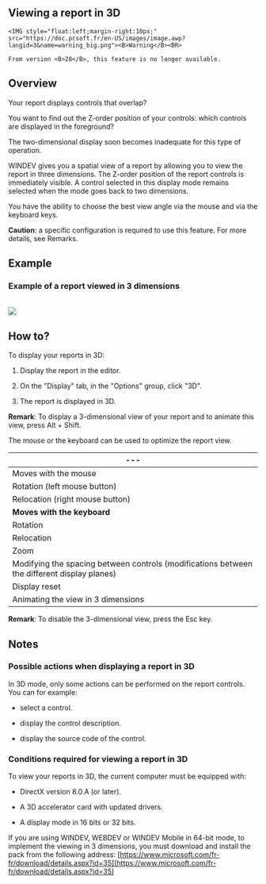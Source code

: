 


## Viewing a report in 3D
			

<DIV class="specObsolete">
	<IMG style="float:left;margin-right:10px;" src="https://doc.pcsoft.fr/en-US/images/image.awp?langid=3&name=warning_big.png"><B>Warning</B><BR>
	From version <B>28</B>, this feature is no longer available.
</DIV><a name="NOTE1"></a>
<a name="NOTE1_1"></a>


## Overview
<a name="overview_ELTTEXTE000185"></a>
Your report displays controls that overlap?

You want to find out the Z-order position of your controls: which controls are displayed in the foreground?

The two-dimensional display soon becomes inadequate for this type of operation.

WINDEV gives you a spatial view of a report by allowing you to view the report in three dimensions. The Z-order position of the report controls is immediately visible. A control selected in this display mode remains selected when the mode goes back to two dimensions.

You have the ability to choose the best view angle via the mouse and via the keyboard keys.

**Caution**: a specific configuration is required to use this feature. For more details, see Remarks.

<a name="NOTE2"></a>
<a name="NOTE2_1"></a>


## Example
<a name="example_ELTTEXTE000209"></a>


### Example of a report viewed in 3 dimensions
<a name="example_report_viewed_3_dimensions_ELTPARAGRAPHE000029"></a>
<br>![](https://doc.pcsoft.fr/en-US/images/image.awp?langid=3&name=Etat3D.gif)


<a name="NOTE3"></a>
<a name="NOTE3_1"></a>


## How to?
<a name="how_ELTTEXTE000233"></a>
To display your reports in 3D: 

1. Display the report in the editor.

2. On the "Display" tab, in the "Options" group, click "3D".

3. The report is displayed in 3D.




**Remark**: To display a 3-dimensional view of your report and to animate this view, press Alt + Shift.

The mouse or the keyboard can be used to optimize the report view.

   | --- |
| --- |
| Moves with the mouse |
| Rotation (left mouse button) | Click the report view and move the mouse while keeping the left button down. |
| Relocation (right mouse button) | Click the report view and move the mouse while keeping the right button down. |
| **Moves with the keyboard** |
| Rotation | Use the arrow keys as well as the + and - keys on the numeric keypad.<br>You can also use the numbers on the numeric keypad. |
| Relocation | Hold the Shift key down and use the arrow keys on the numeric keypad. |
| Zoom | Press the following key combination:<br><br>- Shift + to zoom in<br><br>- Shift - to zoom out.<br><br><br> |
| Modifying the spacing between controls (modifications between the different display planes) | / (on the numeric keypad) to reduce the spacing between controls.<br>"\*" (on the numeric keypad) to increase the spacing between the controls |
| Display reset | 0 key on the numeric keypad: full reinitialization<br>5 key on the numeric keypad: Reinitialization while keeping the spacing between controls. |
| Animating the view in 3 dimensions | Scroll lock key.<br>Esc key to cancel |




**Remark**: To disable the 3-dimensional view, press the Esc key.

<a name="NOTE4"></a>
<a name="NOTE4_1"></a>


## Notes
<a name="notes_ELTTEXTE000257"></a>


### Possible actions when displaying a report in 3D
<a name="possible_actions_when_displaying_report_3d_ELTPARAGRAPHE000117"></a>

In 3D mode, only some actions can be performed on the report controls. You can for example:

- select a control.

- display the control description.

- display the source code of the control.



<a name="NOTE4_2"></a>


### Conditions required for viewing a report in 3D
<a name="conditions_required_for_viewing_report_3d_ELTPARAGRAPHE000128"></a>

To view your reports in 3D, the current computer must be equipped with:

- DirectX version 8.0.A (or later).

- A 3D accelerator card with updated drivers.

- A display mode in 16 bits or 32 bits.




If you are using  WINDEV, WEBDEV or WINDEV Mobile in 64-bit mode, to implement the viewing in 3 dimensions, you must download and install the pack from the following address: [https://www.microsoft.com/fr-fr/download/details.aspx?id=35](https://www.microsoft.com/fr-fr/download/details.aspx?id=35)


